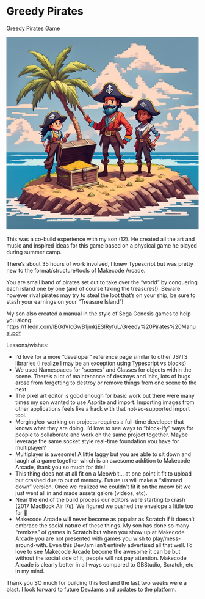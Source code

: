 # Greedy Pirates

[Greedy Pirates Game](https://arcade.makecode.com/S66008-45860-30012-86138)

![Three greedy pirates on an island with a treasure chest](https://github.com/Kikketer/greedy-pirates/blob/848f1a2a76d09317cb2ff95e8ae4208caba8eec2/Greedy%20Pirates.jpg)

This was a co-build experience with my son (12). He created all the art and music and inspired ideas for this game based on a physical game he played during summer camp.

There’s about 35 hours of work involved, I knew Typescript but was pretty new to the format/structure/tools of Makecode Arcade.

You are small band of pirates set out to take over the “world” by conquering each island one by one (and of course taking the treasures!). Beware however rival pirates may try to steal the loot that’s on your ship, be sure to stash your earnings on your “Treasure Island”!  

My son also created a manual in the style of Sega Genesis games to help you along: https://filedn.com/lBGdVIcGwB1jmkjESIRyfuL/Greedy%20Pirates%20Manual.pdf

Lessons/wishes:
- I’d love for a more “developer” reference page similar to other JS/TS libraries (I realize I may be an exception using Typescript vs blocks)
- We used Namespaces for “scenes” and Classes for objects within the scene.  There’s a lot of maintenance of destroys and inits, lots of bugs arose from forgetting to destroy or remove things from one scene to the next.
- The pixel art editor is good enough for basic work but there were many times my son wanted to use Asprite and import.  Importing images from other applications feels like a hack with that not-so-supported import tool.
- Merging/co-working on projects requires a full-time developer that knows what they are doing. I’d love to see ways to “block-ify” ways for people to collaborate and work on the same project together.  Maybe leverage the same socket style real-time foundation you have for multiplayer?
- Multiplayer is awesome!  A little laggy but you are able to sit down and laugh at a game together which is an awesome addition to Makecode Arcade, thank you so much for this!
- This thing does not at all fit on a Meowbit… at one point it fit to upload but crashed due to out of memory.  Future us will make a “slimmed down” version.  Once we realized we couldn’t fit it on the meow bit we just went all in and made assets galore (videos, etc).
- Near the end of the build process our editors were starting to crash (2017 MacBook Air i7s).  We figured we pushed the envelope a little too far 😬
- Makecode Arcade will never become as popular as Scratch if it doesn’t embrace the social nature of these things.  My son has done so many “remixes” of games in Scratch but when you show up at Makecode Arcade you are not presented with games you wish to play/mess-around-with.  Even this DevJam isn’t entirely advertised all that well. I’d love to see Makecode Arcade become the awesome it can be but without the social side of it, people will not pay attention. Makecode Arcade is clearly better in all ways compared to GBStudio, Scratch, etc in my mind.

Thank you SO much for building this tool and the last two weeks were a blast. I look forward to future DevJams and updates to the platform.
